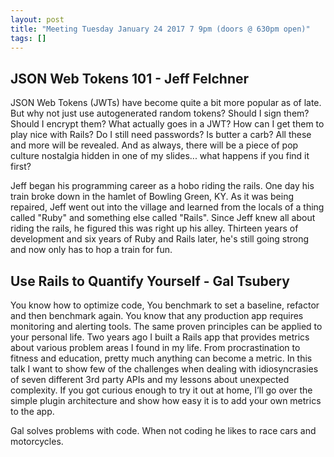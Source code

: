 ```yaml
---
layout: post
title: "Meeting Tuesday January 24 2017 7 9pm (doors @ 630pm open)"
tags: []
---
```


## JSON Web Tokens 101 - Jeff Felchner

JSON Web Tokens (JWTs) have become quite a bit more popular as of late.  But why not just use autogenerated random tokens?  Should I sign them?  Should I encrypt them?  What actually goes in a JWT?  How can I get them to play nice with Rails? Do I still need passwords?  Is butter a carb?  All these and more will be revealed.  And as always, there will be a piece of pop culture nostalgia hidden in one of my slides... what happens if you find it first?

Jeff began his programming career as a hobo riding the rails. One day his train broke down in the hamlet of Bowling Green, KY. As it was being repaired, Jeff went out into the village and learned from the locals of a thing called "Ruby" and something else called "Rails". Since Jeff knew all about riding the rails, he figured this was right up his alley. Thirteen years of development and six years of Ruby and Rails later, he's still going strong and now only has to hop a train for fun.

## Use Rails to Quantify Yourself - Gal Tsubery

You know how to optimize code, You benchmark to set a baseline, refactor and then benchmark again. You know that any production app requires monitoring and alerting tools. The same proven principles can be applied to your personal life. Two years ago I built a Rails app that provides metrics about various problem areas I found in my life. From procrastination to fitness and education, pretty much anything can become a metric. In this talk I want to show few of the challenges when dealing with idiosyncrasies of seven different 3rd party APIs and my lessons about unexpected complexity. If you got curious enough to try it out at home, I’ll go over the simple plugin architecture and show how easy it is to add your own metrics to the app.

Gal solves problems with code. When not coding he likes to race cars and motorcycles.
